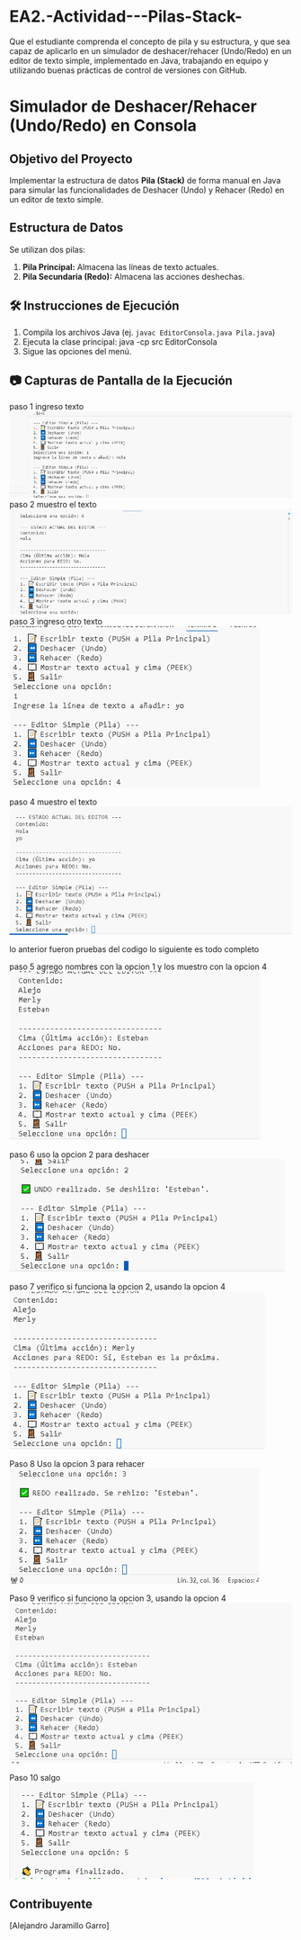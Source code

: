# EA2.-Actividad---Pilas-Stack-
Que el estudiante comprenda el concepto de pila y su estructura, y que sea capaz de aplicarlo en un simulador de deshacer/rehacer (Undo/Redo) en un editor de texto simple, implementado en Java, trabajando en equipo y utilizando buenas prácticas de control de versiones con GitHub.
#  Simulador de Deshacer/Rehacer (Undo/Redo) en Consola

## Objetivo del Proyecto
Implementar la estructura de datos **Pila (Stack)** de forma manual en Java para simular las funcionalidades de Deshacer (Undo) y Rehacer (Redo) en un editor de texto simple.

## Estructura de Datos
Se utilizan dos pilas:
1.  **Pila Principal:** Almacena las líneas de texto actuales.
2.  **Pila Secundaria (Redo):** Almacena las acciones deshechas.

## 🛠️ Instrucciones de Ejecución
1.  Compila los archivos Java (ej. `javac EditorConsola.java Pila.java`)
2.  Ejecuta la clase principal: java -cp src EditorConsola
3.  Sigue las opciones del menú.

## 📷 Capturas de Pantalla de la Ejecución
paso 1 ingreso texto![1](img/image.png)
paso 2 muestro el texto![2](img/image-1.png) 
paso 3 ingreso otro texto![3](img/image-2.png) 

paso 4 muestro el texto![4](img/image-3.png) 

lo anterior fueron pruebas del codigo lo siguiente es todo completo

paso 5 agrego nombres con la opcion 1 y los muestro con la opcion 4 ![5](img/image-4.png) 

paso 6 uso la opcion 2 para deshacer ![6](img/image-5.png) 

paso 7 verifico si funciona la opcion 2, usando la opcion 4![7](img/image-6.png) 

Paso 8 Uso la opcion 3 para rehacer ![8](img/image-7.png) 

Paso 9 verifico si funciono la opcion 3, usando la opcion 4![9](img/image-8.png) 

Paso 10  salgo ![10](img/image-9.png)
##  Contribuyente
[Alejandro Jaramillo Garro]